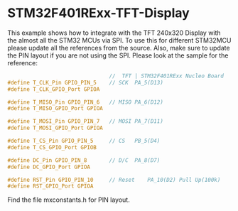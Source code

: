 # STM32F401RExx-TFT-Display
This example shows how to integrate with the TFT 240x320 Display with the almost all the STM32 MCUs via SPI.
To use this for different STM32MCU please update all the references from the source. Also, make sure to update the PIN layout if you are not using the SPI. Please look at the sample for the reference:

```c
                                //  TFT | STM32F401RExx Nucleo Board
#define T_CLK_Pin GPIO_PIN_5    // SCK	PA_5(D13)
#define T_CLK_GPIO_Port GPIOA

#define T_MISO_Pin GPIO_PIN_6   // MISO	PA_6(D12)
#define T_MISO_GPIO_Port GPIOA

#define T_MOSI_Pin GPIO_PIN_7   // MOSI	PA_7(D11)
#define T_MOSI_GPIO_Port GPIOA

#define T_CS_Pin GPIO_PIN_5     // CS	PB_5(D4)
#define T_CS_GPIO_Port GPIOB

#define DC_Pin GPIO_PIN_8       // D/C	PA_8(D7)
#define DC_GPIO_Port GPIOA

#define RST_Pin GPIO_PIN_10     // Reset	PA_10(D2) Pull Up(100k)
#define RST_GPIO_Port GPIOA
```

Find the file mxconstants.h for PIN layout.
